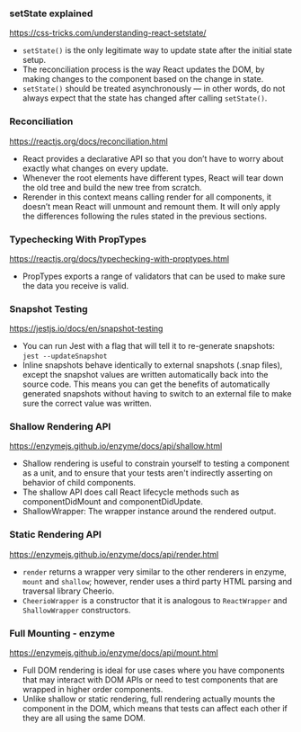 ### setState explained
https://css-tricks.com/understanding-react-setstate/
* `setState()` is the only legitimate way to update state after the initial state setup.
* The reconciliation process is the way React updates the DOM, by making changes to the component based on the change in state.
* `setState()` should be treated asynchronously — in other words, do not always expect that the state has changed after calling `setState()`.

### Reconciliation
https://reactjs.org/docs/reconciliation.html
* React provides a declarative API so that you don’t have to worry about exactly what changes on every update.
* Whenever the root elements have different types, React will tear down the old tree and build the new tree from scratch.
* Rerender in this context means calling render for all components, it doesn’t mean React will unmount and remount them. It will only apply the differences following the rules stated in the previous sections.

### Typechecking With PropTypes
https://reactjs.org/docs/typechecking-with-proptypes.html
* PropTypes exports a range of validators that can be used to make sure the data you receive is valid.

### Snapshot Testing
https://jestjs.io/docs/en/snapshot-testing
* You can run Jest with a flag that will tell it to re-generate snapshots:
`jest --updateSnapshot`
* Inline snapshots behave identically to external snapshots (.snap files), except the snapshot values are written automatically back into the source code. This means you can get the benefits of automatically generated snapshots without having to switch to an external file to make sure the correct value was written.

### Shallow Rendering API
https://enzymejs.github.io/enzyme/docs/api/shallow.html
* Shallow rendering is useful to constrain yourself to testing a component as a unit, and to ensure that your tests aren't indirectly asserting on behavior of child components.
* The shallow API does call React lifecycle methods such as componentDidMount and componentDidUpdate.
* ShallowWrapper: The wrapper instance around the rendered output.

### Static Rendering API
https://enzymejs.github.io/enzyme/docs/api/render.html
* `render` returns a wrapper very similar to the other renderers in enzyme, `mount` and `shallow`; however, render uses a third party HTML parsing and traversal library Cheerio.
* `CheerioWrapper` is a constructor that it is analogous to `ReactWrapper` and `ShallowWrapper` constructors.

### Full Mounting - enzyme
https://enzymejs.github.io/enzyme/docs/api/mount.html
* Full DOM rendering is ideal for use cases where you have components that may interact with DOM APIs or need to test components that are wrapped in higher order components.
* Unlike shallow or static rendering, full rendering actually mounts the component in the DOM, which means that tests can affect each other if they are all using the same DOM.
